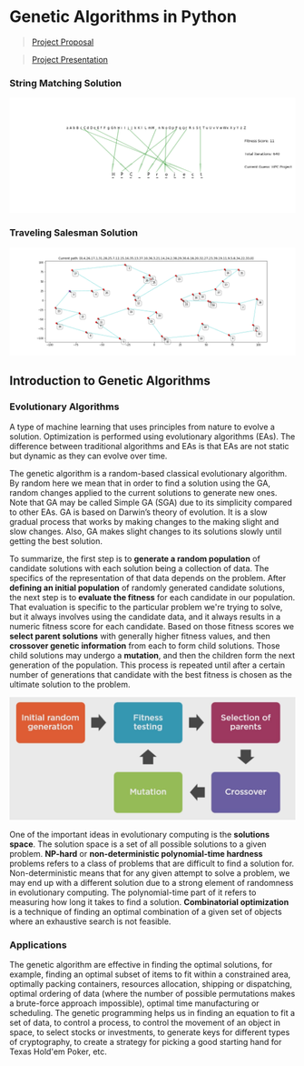 # Genetic Algorithms in Python
>[Project Proposal](https://drive.google.com/open?id=1_J8gyWmiVxVyxVxKWK-81Zo53TYyDTD6)

>[Project Presentation](https://drive.google.com/open?id=1ze0ppJCZHvvU6jA7TjZ0iNwRWxT3S5nMaDA-EgogiV4)

### String Matching Solution
![640_HPC Project.png](https://github.com/jamwine/Genetic-Algorithms/blob/master/anim/640_HPC%20Project.png?raw=true)

### Traveling Salesman Solution
![149.png](tsp_anim/149.png)

## Introduction to Genetic Algorithms
### Evolutionary Algorithms
A type of machine learning that uses principles from nature to evolve a solution. Optimization is performed using evolutionary algorithms (EAs). The difference between traditional algorithms and EAs is that EAs are not static but dynamic as they can evolve over time.

The genetic algorithm is a random-based classical evolutionary algorithm. By random here we mean that in order to find a solution using the GA, random changes applied to the current solutions to generate new ones. Note that GA may be called Simple GA (SGA) due to its simplicity compared to other EAs. GA is based on Darwin’s theory of evolution. It is a slow gradual process that works by making changes to the making slight and slow changes. Also, GA makes slight changes to its solutions slowly until getting the best solution.

To summarize, the first step is to **generate a random population** of candidate solutions with each solution being a collection of data. The specifics of the representation of that data depends on the problem. After **defining an initial population** of randomly generated candidate solutions, the next step is to **evaluate the fitness** for each candidate in our population. That evaluation is specific to the particular problem we're trying to solve, but it always involves using the candidate data, and it always results in a numeric fitness score for each candidate. Based on those fitness scores we **select parent solutions** with generally higher fitness values, and then **crossover genetic information** from each to form child solutions. Those child solutions may undergo a **mutation**, and then the children form the next generation of the population. This process is repeated until after a certain number of generations that candidate with the best fitness is chosen as the ultimate solution to the problem.

![ga.png](imgs/ga.png)

One of the important ideas in evolutionary computing is the **solutions space**. The solution space is a set of all possible solutions to a given problem. **NP-hard** or **non-deterministic polynomial-time hardness** problems refers to a class of problems that are difficult to find a solution for. Non-deterministic means that for any given attempt to solve a problem, we may end up with a different solution due to a strong element of randomness in evolutionary computing. The polynomial-time part of it refers to measuring how long it takes to find a solution. **Combinatorial optimization** is a technique of finding an optimal combination of a given set of objects where an exhaustive search is not feasible. 

### Applications 
The genetic algorithm are effective in finding the optimal solutions, for example, finding an optimal subset of items to fit within a constrained area, optimally packing containers, resources allocation, shipping or dispatching, optimal ordering of data (where the number of possible permutations makes a brute-force approach impossible), optimal time manufacturing or scheduling. The genetic programming helps us in finding an equation to fit a set of data, to control a process, to control the movement of an object in space, to select stocks or investments, to generate keys for different types of cryptography, to create a strategy for picking a good starting hand for Texas Hold'em Poker, etc. 
